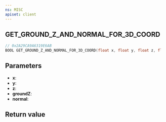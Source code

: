 ```yaml
---
ns: MISC
apiset: client
---
```

## GET_GROUND_Z_AND_NORMAL_FOR_3D_COORD

```c
// 0x2A29CA9A6319E6AB
BOOL GET_GROUND_Z_AND_NORMAL_FOR_3D_COORD(float x, float y, float z, float* groundZ, Vector3* normal);
```


## Parameters
* **x**:
* **y**:
* **z**:
* **groundZ**:
* **normal**:

## Return value